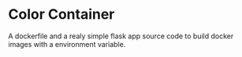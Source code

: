 # Color Container

A dockerfile and a realy simple flask app source code to build docker images with a environment variable.
